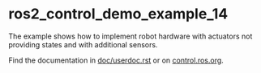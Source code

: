 # ros2_control_demo_example_14

   The example shows how to implement robot hardware with actuators not providing states and with additional sensors.

Find the documentation in [doc/userdoc.rst](doc/userdoc.rst) or on [control.ros.org](https://control.ros.org/master/doc/ros2_control_demos/example_14/doc/userdoc.html).
